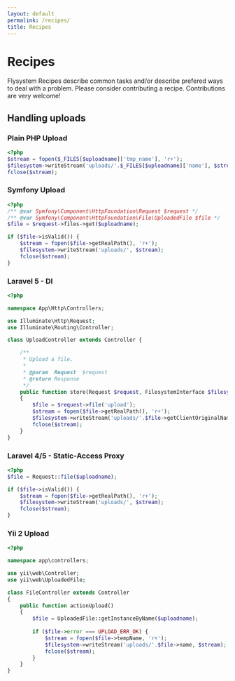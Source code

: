 ```yaml
---
layout: default
permalink: /recipes/
title: Recipes
---
```


# Recipes

Flysystem Recipes describe common tasks and/or describe prefered ways to deal with
a problem. Please consider contributing a recipe. Contributions are very welcome!

## Handling uploads

### Plain PHP Upload

~~~ php
<?php
$stream = fopen($_FILES[$uploadname]['tmp_name'], 'r+');
$filesystem->writeStream('uploads/'.$_FILES[$uploadname]['name'], $stream);
fclose($stream);
~~~

### Symfony Upload

~~~ php
<?php
/** @var Symfony\Component\HttpFoundation\Request $request */
/** @var Symfony\Component\HttpFoundation\File\UploadedFile $file */
$file = $request->files->get($uploadname);

if ($file->isValid()) {
    $stream = fopen($file->getRealPath(), 'r+');
    $filesystem->writeStream('uploads/', $stream);
    fclose($stream);
}
~~~

### Laravel 5 - DI

~~~ php
<?php

namespace App\Http\Controllers;

use Illuminate\Http\Request;
use Illuminate\Routing\Controller;

class UploadController extends Controller {

    /**
     * Upload a file.
     *
     * @param  Request  $request
     * @return Response
     */
    public function store(Request $request, FilesystemInterface $filesystem)
    {
        $file = $request->file('upload');
        $stream = fopen($file->getRealPath(), 'r+');
        $filesystem->writeStream('uploads/'.$file->getClientOriginalName(), $stream);
        fclose($stream);
    }
}
~~~

### Laravel 4/5 - Static-Access Proxy

~~~ php
<?php
$file = Request::file($uploadname);

if ($file->isValid()) {
    $stream = fopen($file->getRealPath(), 'r+');
    $filesystem->writeStream('uploads/', $stream);
    fclose($stream);
}
~~~

### Yii 2 Upload

~~~ php
<?php

namespace app\controllers;

use yii\web\Controller;
use yii\web\UploadedFile;

class FileController extends Controller
{
    public function actionUpload()
    {
        $file = UploadedFile::getInstanceByName($uploadname);
        
        if ($file->error === UPLOAD_ERR_OK) {
            $stream = fopen($file->tempName, 'r+');
            $filesystem->writeStream('uploads/'.$file->name, $stream);
            fclose($stream);
        }
    }
}
~~~
